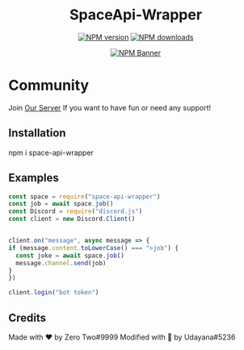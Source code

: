 <div align="center">
  <h1>SpaceApi-Wrapper</h1>
  <p>
    <a href="https://www.npmjs.com/package/popcat-wrapper"><img src="https://img.shields.io/npm/v/popcat-wrapper?maxAge=3600" alt="NPM version" /></a>
    <a href="https://www.npmjs.com/package/popcat-wrapper"><img src="https://img.shields.io/npm/dt/popcat-wrapper?maxAge=3600" alt="NPM downloads" /></a>
  </p>
  <p>
    <a href="https://www.npmjs.com/package/popcat-wrapper"><img src="https://nodei.co/npm/popcat-wrapper.png?downloads=true&stars=true" alt="NPM Banner"></a>
  </p>
</div>

# Community
<p>Join <a href="https://dsc.gg/spacedevdc">Our Server</a> If you want to have fun or need any support!</p>
 
## Installation

npm i space-api-wrapper
## Examples

```js
const space = require("space-api-wrapper")
const job = await space.job()
const Discord = require("discord.js")
const client = new Discord.Client()


client.on("message", async message => {
if (message.content.toLowerCase() === ">job") {
  const joke = await space.job()
  message.channel.send(job)
}
})

client.login("bot token")
```

## Credits
Made with ❤ by Zero Two#9999
Modified with 💖 by Udayana#5236

